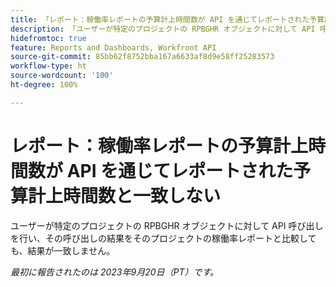 ```yaml
---
title: 「レポート：稼働率レポートの予算計上時間数が API を通じてレポートされた予算計上時間数と一致しない
description: 「ユーザーが特定のプロジェクトの RPBGHR オブジェクトに対して API 呼び出しを行い、その呼び出しの結果をそのプロジェクトの稼働率レポートと比較しても、結果が一致しません。」
hidefromtoc: true
feature: Reports and Dashboards, Workfront API
source-git-commit: 85bb62f8752bba167a6633af8d9e58ff25283573
workflow-type: ht
source-wordcount: '100'
ht-degree: 100%

---
```



# レポート：稼働率レポートの予算計上時間数が API を通じてレポートされた予算計上時間数と一致しない

ユーザーが特定のプロジェクトの RPBGHR オブジェクトに対して API 呼び出しを行い、その呼び出しの結果をそのプロジェクトの稼働率レポートと比較しても、結果が一致しません。

_最初に報告されたのは 2023年9月20日（PT）です。_

